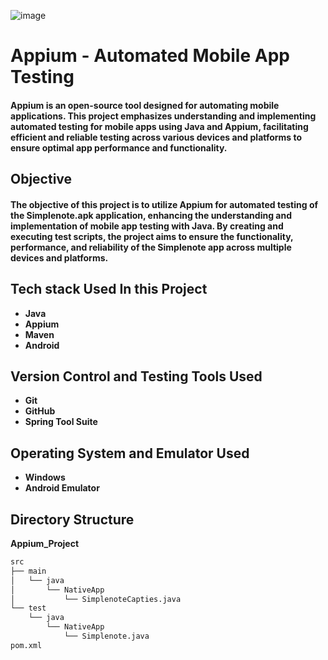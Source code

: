 ![image](https://github.com/user-attachments/assets/a3b74702-f7fe-4de7-8fb6-320c86253e2b)

# Appium - Automated Mobile App Testing
#### Appium is an open-source tool designed for automating mobile applications. This project emphasizes understanding and implementing automated testing for mobile apps using Java and Appium, facilitating efficient and reliable testing across various devices and platforms to ensure optimal app performance and functionality.
## Objective
#### The objective of this project is to utilize Appium for automated testing of the Simplenote.apk application, enhancing the understanding and implementation of mobile app testing with Java. By creating and executing test scripts, the project aims to ensure the functionality, performance, and reliability of the Simplenote app across multiple devices and platforms.
## Tech stack Used In this Project
- **Java**
- **Appium**
- **Maven**
- **Android**

## Version Control and Testing Tools Used
- **Git**
- **GitHub**
- **Spring Tool Suite**

## Operating System and Emulator Used
- **Windows**
- **Android Emulator**

## Directory Structure
**Appium_Project**
```bash
src
├── main
│   └── java
│       └── NativeApp
│           └── SimplenoteCapties.java
└── test
    └── java
        └── NativeApp
            └── Simplenote.java
pom.xml
```
